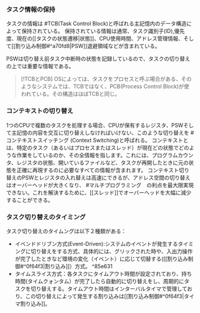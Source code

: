 ### タスク情報の保持
タスクの情報は #TCB(Task Control Block)と呼ばれる主記憶内のデータ構造によって保持されている。
保持されている情報は通常、タスク識別子(ID),優先度、現在の[[タスクの状態遷移|状態]]、CPU使用時間、アドレス管理情報、そして[[割り込み制御#^a70fd8|PSW]]退避領域などが含まれている。

PSWは切り替え前タスク中断時の状態を記録しているので、タスクの切り替えの上では重要な情報である。

> [!TCBとPCB] 
> OSによっては、タスクをプロセスと呼ぶ場合がある、そのようなシステムでは、TCBではなく、PCB(Process Control Block)が使われている。その構造はほぼTCBと同じ。

### コンテキストの切り替え
1つのCPUで複数のタスクを処理する場合、CPUが保有するレジスタ、PSWそして主記憶の内容を交互に切り替えしなければいけない、このような切り替えを #コンテキストスイッチング (Context Switching)と呼ばれる。
コンテキストとは、特定のタスク（あるいはプロセスまたはスレッド）が現在どの状態でどのような作業をしているのか、その全情報を指します。これには、プログラムカウンタ、レジスタの状態、開いているファイルなど、タスクが再開したときに元の状態を正確に再現するのに必要なすべての情報が含まれます。
コンテキスト切り替えのPSWとレジスタの入れ替えは高速にできるが、アドレス空間の切り替えはオーバーヘッドが大きくなり、 #マルチプログラミング　の利点を最大限実現できない。これを解決するために、[[スレッド]]でオーバーヘッドを大幅に減少することができる。

### タスク切り替えのタイミング
タスク切り替えのタイムングは以下２種類がある：
- イベンドドリブン方式(Event-Driven):システムのイベントが発生するタイミングに切り替えをする方式、具体的には、グリックされた時や、入出力操作が完了したときなど環境の変化（イベント）に応じて切替する([[割り込み制御#^0f64f3|割り込み]]）方式。 ^85e631
- タイムスライス方式：各タスクにタイムアウト時間が設定されており、持ち時間(タイムクォンタム）が完了したら自動的に切り替えをし、周期的にタスクを切り替えする。タイムアウト時間はインターバルタイマで管理しており、この切り替えによって発生する割り込みは[[割り込み制御#^0f64f3|タイマ割り込み]]。

